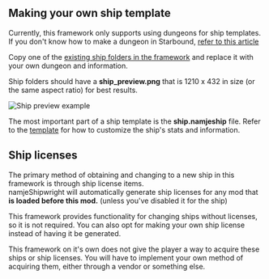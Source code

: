 ## Making your own ship template

Currently, this framework only supports using dungeons for ship templates.    
If you don't know how to make a dungeon in Starbound, [refer to this article](https://starbounder.org/Modding:Tiled)

Copy one of the [existing ship folders in the framework](https://github.com/namje0/namje_shipwright/tree/main/namje_ships/ships/namje_startership) and replace it with your own dungeon and information.

Ship folders should have a **ship_preview.png** that is 1210 x 432 in size (or the same aspect ratio) for best results.

![Ship preview example](https://github.com/namje0/namje_shipwright/blob/main/namje_ships/ships/namje_startership/ship_preview.png)

The most important part of a ship template is the **ship.namjeship** file. Refer to the [template](https://github.com/namje0/namje_shipwright/blob/main/namje_ships/ships/template.config) for how to customize the ship's stats and information.

## Ship licenses

The primary method of obtaining and changing to a new ship in this framework is through ship license items.    
namjeShipwright will automatically generate ship licenses for any mod that **is loaded before this mod.** (unless you've disabled it for the ship)

This framework provides functionality for changing ships without licenses, so it is not required. You can also opt for making your own ship license instead of having it be generated.

This framework on it's own does not give the player a way to acquire these ships or ship licenses. You will have to implement your own method of acquiring them, either through a vendor or something else.
